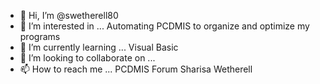 - 👋 Hi, I’m @swetherell80
- 👀 I’m interested in ... Automating PCDMIS to organize and optimize my programs
- 🌱 I’m currently learning ... Visual Basic
- 💞️ I’m looking to collaborate on ...
- 📫 How to reach me ... PCDMIS Forum Sharisa Wetherell

<!---
swetherell80/swetherell80 is a ✨ special ✨ repository because its `README.md` (this file) appears on your GitHub profile.
You can click the Preview link to take a look at your changes.
--->

